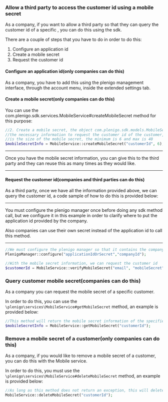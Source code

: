 ### Allow a third party to access the customer id using a mobile secret

As a company, if you want to allow a third party so that they can query the customer id of a specific , you can do this using the sdk. 

There are a couple of steps that you have to do in order to do this:

1. Configure an application id
2. Create a mobile secret
3. Request the customer id

#### Configure an application id(only companies can do this)

As a company, you have to add this using the plenigo management interface, through the account menu, inside the extended settings tab.

#### Create a mobile secret(only companies can do this)

You can use the com.plenigo.sdk.services.MobileService#createMobileSecret method for this purpose:

```php
//2. Create a mobile secret, the object com.plenigo.sdk.models.MobileSecretInfo contains
//the necessary information to request the customer id of the customer, the second parameter
//is the size of the mobile secret, the minimum is 6 and max is 40
$mobileSecretInfo = MobileService::createMobileSecret("customerId", 6);
```

***
Once you have the mobile secret information, you can give this to the third party and they can reuse this as many times as they would like.
***

#### Request the customer id(companies and third parties can do this)

As a third party, once we have all the information provided above, we can query the customer id, a code sample of how to do this is provided below:

***
You must configure the plenigo manager once before doing any sdk method call, but we configure it in this example in order to clarify where to put the application id provided by the company.

Also companies can use their own secret instead of the application id to call this method.
***

```php
//We must configure the plenigo manager so that it contains the company id and the application id that the //company provided, please note that application id is the one provided above in the first step
PlenigoManager::configure("applicationIdOrSecret","companyId");

//With the mobile secret information, we can request the customer id
$customerId = MobileService::verifyMobileSecret("email", "mobileSecret");
```
### Query customer mobile secret(companies can do this)

As a company you can request the mobile secret of a specific customer.

In order to do this, you can use the `\plenigo\services\MobileService#getMobileSecret` method, an example is provided below:

```php
//This method will return the mobile secret information of the specified customer
$mobileSecretInfo = MobileService::getMobileSecret("customerId");
```

### Remove a mobile secret of a customer(only companies can do this)

As a company, if you would like to remove a mobile secret of a customer, you can do this with the Mobile  service.

In order to do this, you must use the `\plenigo\services\MobileService#deleteMobileSecret` method, an example is provided below:

```php
//As long as this method does not return an exception, this will delete the mobile secret for the specific customer
MobileService::deleteMobileSecret("customerId");
```